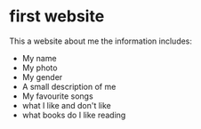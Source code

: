 # first website

This a website about me the information includes: 

- My name
- My photo
- My gender
- A small description of me 
- My favourite songs
- what I like and don't like
- what books do I like reading
  
